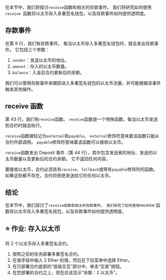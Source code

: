 在本节中，我们将探讨`receive`函数和相关的存款事件。 我们将研究如何使用`receive `函数将以太币存入多重签名钱包，以及存款事件如何提供透明度。

## 存款事件

在第 9 行，我们有存款事件。 每当以太币存入多重签名钱包时，就会发出存款事件。 它包括三个参数：

1. `sender`：发送以太币的地址。
2. `amount`：存入的以太币数量。
3. `balance`：入金后合约更新后的余额。

我们可以使用存款事件来跟踪进入多重签名钱包的以太币流量，并可能根据该事件触发其他操作。

## receive 函数

第 43 行，我们有`receive`函数。 `receive`函数是一个特殊函数，每当以太币发送到合约时就会执行。

`receive`函数被标记为`external`和`payable`。 `external`修饰符意味着该函数只能从合约外部调用。 `payable`修饰符意味着该函数可以接收以太币。

`receive`函数发出 Deposit 事件（第 44 行），其中包含发送者的地址、发送的以太币数量以及更新后的合约余额。 它不返回任何内容。

要接收以太币，合约必须具有`receive`、`fallback`或带有`payable`修饰符的函数。 如果这些都不存在，合约将拒绝发送给它的任何以太币。

## 结论

在本节中，我们探讨了`receive函数和相关的存款事件。 我们研究了如何使用`receive\`函数将以太币存入多重签名钱包，以及存款事件如何提供透明度。

## ⭐ 作业: 存入以太币

将 2 个以太币存入多重签名合约。

1. 按照之前的任务部署多重签名合约。
2. 在值字段中输入 2 Ether 的值，然后在下拉菜单中选择 Ether。
3. 在已部署合约底部的”低级交互”部分中，单击“交易”按钮。
4. 在您部署的合约之上，现在应该显示“余额：2 以太币”。
